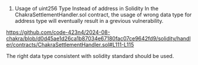 1. Usage of uint256 Type Instead of address in Solidity
In the ChakraSettlementHandler.sol contract, the usage of wrong data type for address type will eventually result in a grevious vulnerability.

https://github.com/code-423n4/2024-08-chakra/blob/d0d45ae1d26ca1b87034e67180fac07ce9642fd9/solidity/handler/contracts/ChakraSettlementHandler.sol#L111-L115

The right data type consistent with solidity standard should be used.